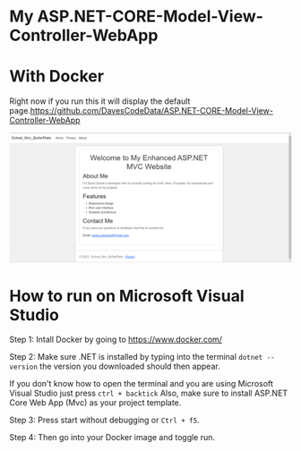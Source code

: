 # My ASP.NET-CORE-Model-View-Controller-WebApp
# With Docker

Right now if you run this it will display the default page.https://github.com/DavesCodeData/ASP.NET-CORE-Model-View-Controller-WebApp

![WebsiteHomePage](ASP.NET-CORE-Model-View-Controller/wwwroot/pngs/homepage.png)

# How to run on Microsoft Visual Studio

Step 1: Intall Docker by going to https://www.docker.com/

Step 2: Make sure .NET is installed by typing into the terminal `dotnet --version` the version you downloaded should then appear.

If you don't know how to open the terminal and you are using Microsoft Visual Studio just press `ctrl + backtick`  Also, make sure to install ASP.NET Core Web App (Mvc) as your project template.

Step 3: Press start without debugging or `Ctrl + f5`.

Step 4: Then go into your Docker image and toggle run.
